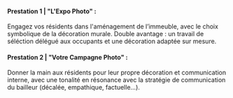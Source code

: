 #### Prestation 1 | **"L'Expo Photo"** :
Engagez vos résidents dans l'aménagement de l’immeuble, avec le choix symbolique de la décoration murale. Double avantage : un travail de séléction délégué aux occupants et une décoration adaptée sur mesure.

#### Prestation 2 | **"Votre Campagne Photo"** :
Donner la main aux résidents pour leur propre décoration et communication interne, avec une tonalité en résonance avec la stratégie de communication du bailleur (décalée, empathique, factuelle…).




